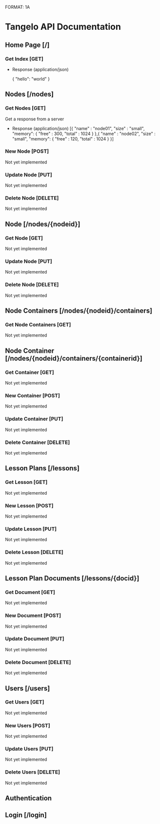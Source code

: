FORMAT: 1A

# Tangelo API Documentation

## Home Page [/]
### Get Index [GET]
+ Response (application/json)

	{
		"hello": "world"
	}


## Nodes [/nodes]
### Get Nodes [GET]
Get a response from a server
+ Response (application/json)
    [{
        "name" : "node01",
        "size" : "small",
        "memory": {
            "free" : 300, 
            "total" : 1024
        }
    },{
        "name" : "node02",
        "size" : "small",
        "memory": {
            "free" : 120, 
            "total" : 1024
        }
      }]



### New Node [POST]
Not yet implemented

### Update Node [PUT]
Not yet implemented

### Delete Node [DELETE]
Not yet implemented

## Node [/nodes/{nodeid}]
### Get Node [GET]
Not yet implemented

### Update Node [PUT]
Not yet implemented

### Delete Node [DELETE]
Not yet implemented

## Node Containers [/nodes/{nodeid}/containers]
### Get Node Containers [GET]
Not yet implemented

## Node Container [/nodes/{nodeid}/containers/{containerid}]
### Get Container [GET]
Not yet implemented

### New Container [POST]
Not yet implemented

### Update Container [PUT]
Not yet implemented

### Delete Container [DELETE]
Not yet implemented

## Lesson Plans [/lessons]

### Get Lesson [GET]
Not yet implemented

### New Lesson [POST]
Not yet implemented

### Update Lesson [PUT]
Not yet implemented

### Delete Lesson [DELETE]
Not yet implemented

## Lesson Plan Documents [/lessons/{docid}]

### Get Document [GET]
Not yet implemented

### New Document [POST]
Not yet implemented

### Update Document [PUT]
Not yet implemented

### Delete Document [DELETE]
Not yet implemented

## Users [/users]

### Get Users [GET]
Not yet implemented

### New Users [POST]
Not yet implemented

### Update Users [PUT]
Not yet implemented

### Delete Users [DELETE]
Not yet implemented

## Authentication
## Login [/login]


